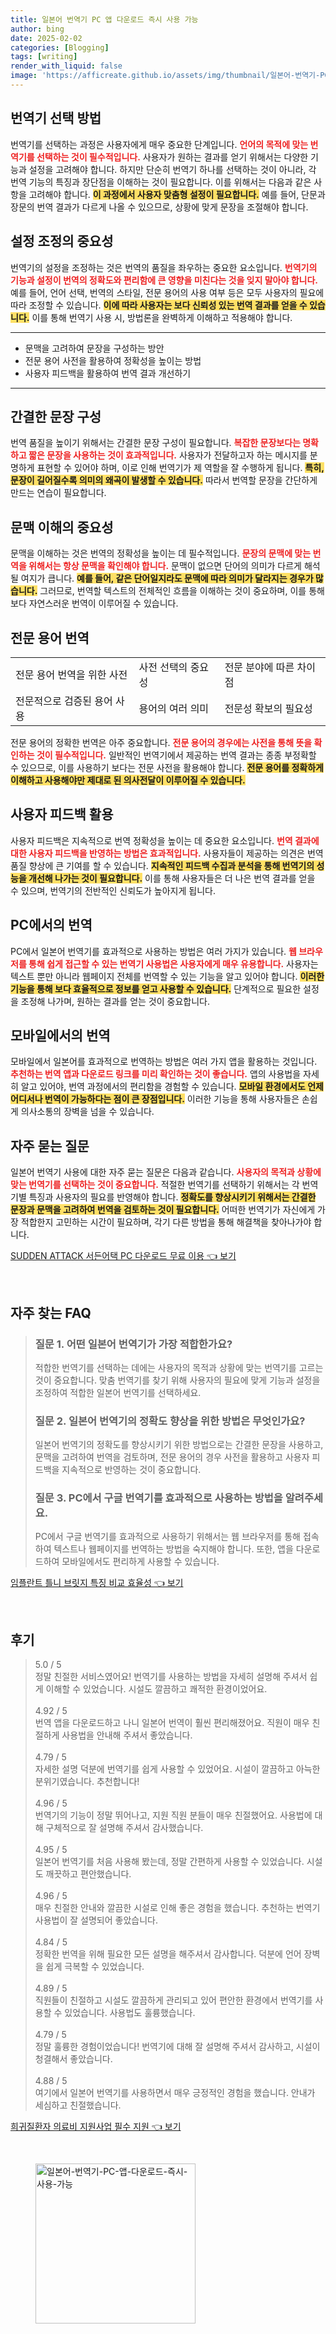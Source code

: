 ```yaml
---
title: 일본어 번역기 PC 앱 다운로드 즉시 사용 가능
author: bing
date: 2025-02-02
categories: [Blogging]
tags: [writing]
render_with_liquid: false
image: 'https://afficreate.github.io/assets/img/thumbnail/일본어-번역기-PC-앱-다운로드-즉시-사용-가능.webp'
---
```



<h2 id='번역기 선택 방법'>번역기 선택 방법</h2>

<p>번역기를 선택하는 과정은 사용자에게 매우 중요한 단계입니다. <b><span style="color: #ee2323;">언어의 목적에 맞는 번역기를 선택하는 것이 필수적입니다.</span></b> 사용자가 원하는 결과를 얻기 위해서는 다양한 기능과 설정을 고려해야 합니다. 하지만 단순히 번역기 하나를 선택하는 것이 아니라, 각 번역 기능의 특징과 장단점을 이해하는 것이 필요합니다. 이를 위해서는 다음과 같은 사항을 고려해야 합니다. <b><span style="background-color: #ffe066;">이 과정에서 사용자 맞춤형 설정이 필요합니다.</span></b> 예를 들어, 단문과 장문의 번역 결과가 다르게 나올 수 있으므로, 상황에 맞게 문장을 조절해야 합니다.</p>

<h2 id='설정 조정의 중요성'>설정 조정의 중요성</h2>

<p>번역기의 설정을 조정하는 것은 번역의 품질을 좌우하는 중요한 요소입니다. <b><span style="color: #ee2323;">번역기의 기능과 설정이 번역의 정확도와 편리함에 큰 영향을 미친다는 것을 잊지 말아야 합니다.</span></b> 예를 들어, 언어 선택, 번역의 스타일, 전문 용어의 사용 여부 등은 모두 사용자의 필요에 따라 조정할 수 있습니다. <b><span style="background-color: #ffe066;">이에 따라 사용자는 보다 신뢰성 있는 번역 결과를 얻을 수 있습니다.</span></b> 이를 통해 번역기 사용 시, 방법론을 완벽하게 이해하고 적용해야 합니다.</p>

<hr />

<ul>
    <li>문맥을 고려하여 문장을 구성하는 방안</li>
    <li>전문 용어 사전을 활용하여 정확성을 높이는 방법</li>
    <li>사용자 피드백을 활용하여 번역 결과 개선하기</li>
</ul>

<hr />

<h2 id='간결한 문장 구성'>간결한 문장 구성</h2>

<p>번역 품질을 높이기 위해서는 간결한 문장 구성이 필요합니다. <b><span style="color: #ee2323;">복잡한 문장보다는 명확하고 짧은 문장을 사용하는 것이 효과적입니다.</span></b> 사용자가 전달하고자 하는 메시지를 분명하게 표현할 수 있어야 하며, 이로 인해 번역기가 제 역할을 잘 수행하게 됩니다. <b><span style="background-color: #ffe066;">특히, 문장이 길어질수록 의미의 왜곡이 발생할 수 있습니다.</span></b> 따라서 번역할 문장을 간단하게 만드는 연습이 필요합니다.</p>

<h2 id='문맥 이해의 중요성'>문맥 이해의 중요성</h2>

<p>문맥을 이해하는 것은 번역의 정확성을 높이는 데 필수적입니다. <b><span style="color: #ee2323;">문장의 문맥에 맞는 번역을 위해서는 항상 문맥을 확인해야 합니다.</span></b> 문맥이 없으면 단어의 의미가 다르게 해석될 여지가 큽니다. <b><span style="background-color: #ffe066;">예를 들어, 같은 단어일지라도 문맥에 따라 의미가 달라지는 경우가 많습니다.</span></b> 그러므로, 번역할 텍스트의 전체적인 흐름을 이해하는 것이 중요하며, 이를 통해 보다 자연스러운 번역이 이루어질 수 있습니다.</p>

<h2 id='전문 용어 번역'>전문 용어 번역</h2>

<table>
    <tr>
        <td>전문 용어 번역을 위한 사전</td>
        <td>사전 선택의 중요성</td>
        <td>전문 분야에 따른 차이점</td>
    </tr>
    <tr>
        <td>전문적으로 검증된 용어 사용</td>
        <td>용어의 여러 의미</td>
        <td>전문성 확보의 필요성</td>
    </tr>
</table>

<p>전문 용어의 정확한 번역은 아주 중요합니다. <b><span style="color: #ee2323;">전문 용어의 경우에는 사전을 통해 뜻을 확인하는 것이 필수적입니다.</span></b> 일반적인 번역기에서 제공하는 번역 결과는 종종 부정확할 수 있으므로, 이를 사용하기 보다는 전문 사전을 활용해야 합니다. <b><span style="background-color: #ffe066;">전문 용어를 정확하게 이해하고 사용해야만 제대로 된 의사전달이 이루어질 수 있습니다.</span></b></p>

<h2 id='사용자 피드백 활용'>사용자 피드백 활용</h2>

<p>사용자 피드백은 지속적으로 번역 정확성을 높이는 데 중요한 요소입니다. <b><span style="color: #ee2323;">번역 결과에 대한 사용자 피드백을 반영하는 방법은 효과적입니다.</span></b> 사용자들이 제공하는 의견은 번역 품질 향상에 큰 기여를 할 수 있습니다. <b><span style="background-color: #ffe066;">지속적인 피드백 수집과 분석을 통해 번역기의 성능을 개선해 나가는 것이 필요합니다.</span></b> 이를 통해 사용자들은 더 나은 번역 결과를 얻을 수 있으며, 번역기의 전반적인 신뢰도가 높아지게 됩니다.</p>

<h2 id='PC에서의 번역'>PC에서의 번역</h2>

<p>PC에서 일본어 번역기를 효과적으로 사용하는 방법은 여러 가지가 있습니다. <b><span style="color: #ee2323;">웹 브라우저를 통해 쉽게 접근할 수 있는 번역기 사용법은 사용자에게 매우 유용합니다.</span></b> 사용자는 텍스트 뿐만 아니라 웹페이지 전체를 번역할 수 있는 기능을 알고 있어야 합니다. <b><span style="background-color: #ffe066;">이러한 기능을 통해 보다 효율적으로 정보를 얻고 사용할 수 있습니다.</span></b> 단계적으로 필요한 설정을 조정해 나가며, 원하는 결과를 얻는 것이 중요합니다.</p>

<h2 id='모바일에서의 번역'>모바일에서의 번역</h2>

<p>모바일에서 일본어를 효과적으로 번역하는 방법은 여러 가지 앱을 활용하는 것입니다. <b><span style="color: #ee2323;">추천하는 번역 앱과 다운로드 링크를 미리 확인하는 것이 좋습니다.</span></b> 앱의 사용법을 자세히 알고 있어야, 번역 과정에서의 편리함을 경험할 수 있습니다. <b><span style="background-color: #ffe066;">모바일 환경에서도 언제 어디서나 번역이 가능하다는 점이 큰 장점입니다.</span></b> 이러한 기능을 통해 사용자들은 손쉽게 의사소통의 장벽을 넘을 수 있습니다.</p>

<h2 id='자주 묻는 질문'>자주 묻는 질문</h2>

<p>일본어 번역기 사용에 대한 자주 묻는 질문은 다음과 같습니다. <b><span style="color: #ee2323;">사용자의 목적과 상황에 맞는 번역기를 선택하는 것이 중요합니다.</span></b> 적절한 번역기를 선택하기 위해서는 각 번역기별 특징과 사용자의 필요를 반영해야 합니다. <b><span style="background-color: #ffe066;">정확도를 향상시키기 위해서는 간결한 문장과 문맥을 고려하여 번역을 검토하는 것이 필요합니다.</span></b> 어떠한 번역기가 자신에게 가장 적합한지 고민하는 시간이 필요하며, 각기 다른 방법을 통해 해결책을 찾아나가야 합니다.</p>


<p><a class="click-button" title="SUDDEN ATTACK 서든어택 PC 다운로드 무료 이용" href="https://afficreate.github.io/posts/SUDDEN-ATTACK-%EC%84%9C%EB%93%A0%EC%96%B4%ED%83%9D-PC-%EB%8B%A4%EC%9A%B4%EB%A1%9C%EB%93%9C-%EB%AC%B4%EB%A3%8C-%EC%9D%B4%EC%9A%A9/" rel="dofollow">SUDDEN ATTACK 서든어택 PC 다운로드 무료 이용 👈 보기</a></p><br>
<h2 id='자주_찾는_FAQ'>자주 찾는 FAQ</h2>
<div itemscope="" itemtype="https://schema.org/FAQPage"> 
<blockquote> 
<div itemscope="" itemprop="mainEntity" itemtype="https://schema.org/Question"> 
<h3 itemprop="name">질문 1. 어떤 일본어 번역기가 가장 적합한가요?</h3> 
<div itemscope="" itemprop="acceptedAnswer" itemtype="https://schema.org/Answer"> 
<span itemprop="text"> <p>적합한 번역기를 선택하는 데에는 사용자의 목적과 상황에 맞는 번역기를 고르는 것이 중요합니다. 맞춤 번역기를 찾기 위해 사용자의 필요에 맞게 기능과 설정을 조정하여 적합한 일본어 번역기를 선택하세요.</p> </span> 
</div> 
</div> 

<div itemscope="" itemprop="mainEntity" itemtype="https://schema.org/Question"> 
<h3 itemprop="name">질문 2. 일본어 번역기의 정확도 향상을 위한 방법은 무엇인가요?</h3> 
<div itemscope="" itemprop="acceptedAnswer" itemtype="https://schema.org/Answer"> 
<span itemprop="text"> <p>일본어 번역기의 정확도를 향상시키기 위한 방법으로는 간결한 문장을 사용하고, 문맥을 고려하여 번역을 검토하며, 전문 용어의 경우 사전을 활용하고 사용자 피드백을 지속적으로 반영하는 것이 중요합니다.</p> </span> 
</div> 
</div> 

<div itemscope="" itemprop="mainEntity" itemtype="https://schema.org/Question"> 
<h3 itemprop="name">질문 3. PC에서 구글 번역기를 효과적으로 사용하는 방법을 알려주세요.</h3> 
<div itemscope="" itemprop="acceptedAnswer" itemtype="https://schema.org/Answer"> 
<span itemprop="text"> <p>PC에서 구글 번역기를 효과적으로 사용하기 위해서는 웹 브라우저를 통해 접속하여 텍스트나 웹페이지를 번역하는 방법을 숙지해야 합니다. 또한, 앱을 다운로드하여 모바일에서도 편리하게 사용할 수 있습니다.</p> </span> 
</div> 
</div> 
</blockquote> 
</div>
<p><a class="click-button" title="임플란트 틀니 브릿지 특징 비교 효율성" href="https://afficreate.github.io/posts/%EC%9E%84%ED%94%8C%EB%9E%80%ED%8A%B8-%ED%8B%80%EB%8B%88-%EB%B8%8C%EB%A6%BF%EC%A7%80-%ED%8A%B9%EC%A7%95-%EB%B9%84%EA%B5%90-%ED%9A%A8%EC%9C%A8%EC%84%B1/" rel="dofollow">임플란트 틀니 브릿지 특징 비교 효율성 👈 보기</a></p><br>
<h2 id='후기'>후기</h2>
<div itemscope itemtype="https://schema.org/Product">
  <blockquote>
  <div itemprop="review" itemscope itemtype="https://schema.org/Review">
      <div itemprop="reviewRating" itemscope itemtype="https://schema.org/Rating"> <span itemprop="ratingValue">5.0</span> / <span itemprop="bestRating">5</span> </div>
      <span itemprop="reviewBody">정말 친절한 서비스였어요! 번역기를 사용하는 방법을 자세히 설명해 주셔서 쉽게 이해할 수 있었습니다. 시설도 깔끔하고 쾌적한 환경이었어요.</span>
  </div>
  <br>
  <div itemprop="review" itemscope itemtype="https://schema.org/Review">
      <div itemprop="reviewRating" itemscope itemtype="https://schema.org/Rating"> <span itemprop="ratingValue">4.92</span> / <span itemprop="bestRating">5</span> </div>
      <span itemprop="reviewBody">번역 앱을 다운로드하고 나니 일본어 번역이 훨씬 편리해졌어요. 직원이 매우 친절하게 사용법을 안내해 주셔서 좋았습니다.</span>
  </div>
  <br>
  <div itemprop="review" itemscope itemtype="https://schema.org/Review">
      <div itemprop="reviewRating" itemscope itemtype="https://schema.org/Rating"> <span itemprop="ratingValue">4.79</span> / <span itemprop="bestRating">5</span> </div>
      <span itemprop="reviewBody">자세한 설명 덕분에 번역기를 쉽게 사용할 수 있었어요. 시설이 깔끔하고 아늑한 분위기였습니다. 추천합니다!</span>
  </div>
  <br>
  <div itemprop="review" itemscope itemtype="https://schema.org/Review">
      <div itemprop="reviewRating" itemscope itemtype="https://schema.org/Rating"> <span itemprop="ratingValue">4.96</span> / <span itemprop="bestRating">5</span> </div>
      <span itemprop="reviewBody">번역기의 기능이 정말 뛰어나고, 지원 직원 분들이 매우 친절했어요. 사용법에 대해 구체적으로 잘 설명해 주셔서 감사했습니다.</span>
  </div>
  <br>
  <div itemprop="review" itemscope itemtype="https://schema.org/Review">
      <div itemprop="reviewRating" itemscope itemtype="https://schema.org/Rating"> <span itemprop="ratingValue">4.95</span> / <span itemprop="bestRating">5</span> </div>
      <span itemprop="reviewBody">일본어 번역기를 처음 사용해 봤는데, 정말 간편하게 사용할 수 있었습니다. 시설도 깨끗하고 편안했습니다.</span>
  </div>
  <br>
  <div itemprop="review" itemscope itemtype="https://schema.org/Review">
      <div itemprop="reviewRating" itemscope itemtype="https://schema.org/Rating"> <span itemprop="ratingValue">4.96</span> / <span itemprop="bestRating">5</span> </div>
      <span itemprop="reviewBody">매우 친절한 안내와 깔끔한 시설로 인해 좋은 경험을 했습니다. 추천하는 번역기 사용법이 잘 설명되어 좋았습니다.</span>
  </div>
  <br>
  <div itemprop="review" itemscope itemtype="https://schema.org/Review">
      <div itemprop="reviewRating" itemscope itemtype="https://schema.org/Rating"> <span itemprop="ratingValue">4.84</span> / <span itemprop="bestRating">5</span> </div>
      <span itemprop="reviewBody">정확한 번역을 위해 필요한 모든 설명을 해주셔서 감사합니다. 덕분에 언어 장벽을 쉽게 극복할 수 있었습니다.</span>
  </div>
  <br>
  <div itemprop="review" itemscope itemtype="https://schema.org/Review">
      <div itemprop="reviewRating" itemscope itemtype="https://schema.org/Rating"> <span itemprop="ratingValue">4.89</span> / <span itemprop="bestRating">5</span> </div>
      <span itemprop="reviewBody">직원들이 친절하고 시설도 깔끔하게 관리되고 있어 편안한 환경에서 번역기를 사용할 수 있었습니다. 사용법도 훌륭했습니다.</span>
  </div>
  <br>
  <div itemprop="review" itemscope itemtype="https://schema.org/Review">
      <div itemprop="reviewRating" itemscope itemtype="https://schema.org/Rating"> <span itemprop="ratingValue">4.79</span> / <span itemprop="bestRating">5</span> </div>
      <span itemprop="reviewBody">정말 훌륭한 경험이었습니다! 번역기에 대해 잘 설명해 주셔서 감사하고, 시설이 청결해서 좋았습니다.</span>
  </div>
  <br>
  <div itemprop="review" itemscope itemtype="https://schema.org/Review">
      <div itemprop="reviewRating" itemscope itemtype="https://schema.org/Rating"> <span itemprop="ratingValue">4.88</span> / <span itemprop="bestRating">5</span> </div>
      <span itemprop="reviewBody">여기에서 일본어 번역기를 사용하면서 매우 긍정적인 경험을 했습니다. 안내가 세심하고 친절했습니다.</span>
  </div>
  </blockquote>
</div>
<p><a class="click-button" title="희귀질환자 의료비 지원사업 필수 지원" href="https://afficreate.github.io/posts/%ED%9D%AC%EA%B7%80%EC%A7%88%ED%99%98%EC%9E%90-%EC%9D%98%EB%A3%8C%EB%B9%84-%EC%A7%80%EC%9B%90%EC%82%AC%EC%97%85-%ED%95%84%EC%88%98-%EC%A7%80%EC%9B%90/" rel="dofollow">희귀질환자 의료비 지원사업 필수 지원 👈 보기</a></p><br>
<figure class="image"><img src="https://afficreate.github.io/assets/img/thumbnail/일본어-번역기-PC-앱-다운로드-즉시-사용-가능.webp" alt="일본어-번역기-PC-앱-다운로드-즉시-사용-가능" width="256" height="256"></figure>
